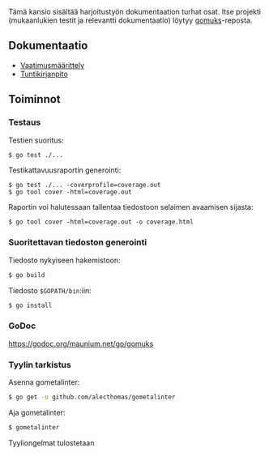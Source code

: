 Tämä kansio sisältää harjoitustyön dokumentaation turhat osat.
Itse projekti (mukaanlukien testit ja relevantti dokumentaatio)
löytyy [gomuks](https://github.com/tulir/gomuks)-reposta.

## Dokumentaatio
* [Vaatimusmäärittely](vaatimusmäärittely.md)
* [Tuntikirjanpito](tuntikirjanpito.md)

## Toiminnot

### Testaus
Testien suoritus:
```bash
$ go test ./...
```

Testikattavuusraportin generointi:
```
$ go test ./... -coverprofile=coverage.out
$ go tool cover -html=coverage.out
```

Raportin voi halutessaan tallentaa tiedostoon selaimen avaamisen sijasta:
```
$ go tool cover -html=coverage.out -o coverage.html
```

### Suoritettavan tiedoston generointi
Tiedosto nykyiseen hakemistoon:
```bash
$ go build
```

Tiedosto `$GOPATH/bin`:iin:
```bash
$ go install
```

### GoDoc
https://godoc.org/maunium.net/go/gomuks

### Tyylin tarkistus
Asenna gometalinter:
```bash
$ go get -u github.com/alecthomas/gometalinter
```

Aja gometalinter:
```bash
$ gometalinter
```

Tyyliongelmat tulostetaan